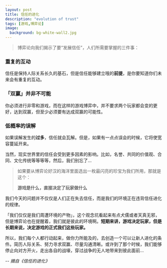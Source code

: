 ```yaml
---
layout: post
title: 信任的进化
description: "evolution of trust"
tags: [游戏,博弈论]
image:
  background: bg-white-wall2.jpg
---
```


> 博弈论向我们揭示了要“发展信任”，人们所需要掌握的三件事：

### 重复的互动

信任是保持人际关系长久的基石，但是信任能够建立哦的**前提**，是你要知道你们未来会有重复的互动。

### 「双赢」并非不可能

你必须进行非零和游戏，而在这样的游戏博弈中，并不要求两个玩家都会变的更好，达到双赢，但至少必须要有达成双赢的可能性。

### 低概率的误解

如果误解发生的**过多**，信任就会瓦解。但是，如果有一点点误会的时候，它将使宽容蔓延开来。



当然，现实世界里的信任会受到更多因素的影响。比如，名誉、共同的价值观、合同、文化传统等等等等，然后，我们别忘了...


> 如果要从博弈论好汉的海洋里面选出一枚最闪亮的珍宝为我们所用，那就是这个：
> 
> **游戏是什么，直接决定了玩家做什么**

我们今天的问题并不仅仅是人们正在失去信任，而是我们的环境正在违背信任进化的规律。

「我们仅仅是我们周遭环境的产物」，这个观念坑看起来有点犬儒或者天真无邪，但是博弈论也在提醒着，我们就是彼此的环境啊。**短期来讲，游戏决定玩家，但是长期来说，决定游戏的正式我们这些玩家。**

所以，我们每个人都行动起来，做你力所能及的，去创造一个可以让新人进化的条件。简历人际关系、努力寻求双赢、尽量沟通清晰。或许到了那个时候，我们能够停止向对方开火，走出各自的战壕，穿过战争的无人地带来到彼此面前...


*-- 摘自《信任的进化》*